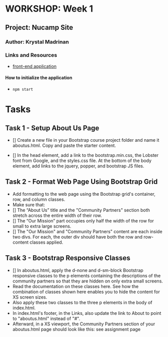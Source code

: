 # WORKSHOP: Week 1

## Project: Nucamp Site

### Author: Krystal Madrinan

### Links and Resources


- [front-end application]() 


#### How to initialize the application 

- `npm start`

# Tasks

## Task 1 - Setup About Us Page

- [] Create a new file in your Bootstrap course project folder and name it aboutus.html. Copy and paste the starter content.

- [] In the head element, add a link to the bootstrap.min.css, the Lobster font from Google, and the styles.css file. At the bottom of the body element, add links to the jquery, popper, and bootstrap JS files.

## Task 2 - Format Web Page Using Bootstrap Grid

- Add formatting to the web page using the Bootstrap grid's container, row, and column classes.
- Make sure that:
- [] The “About Us” title and the "Community Partners" section both stretch across the entire width of their row.
- [] The “Our Mission” part occupies only half the width of the row for small to extra large screens. 
- [] The "Our Mission" and "Community Partners" content are each inside two divs. For each, the outer div should have both the row and row-content classes applied.

## Task 3 - Bootstrap Responsive Classes

- [] In aboutus.html, apply the d-none and d-sm-block Bootstrap responsive classes to the p elements containing the descriptions of the community partners so that they are hidden on only extra small screens.
- Read the documentation on these classes here. See how the combination of classes shown here enables you to hide the content for XS screen sizes. 
- Also apply these two classes to the three p elements in the body of index.html.
- In index.html's footer, in the Links, also update the link to About to point to "aboutus.html" instead of "#". 
- Afterward, in a XS viewport, the Community Partners section of your aboutus.html page should look like this: see assignment page



